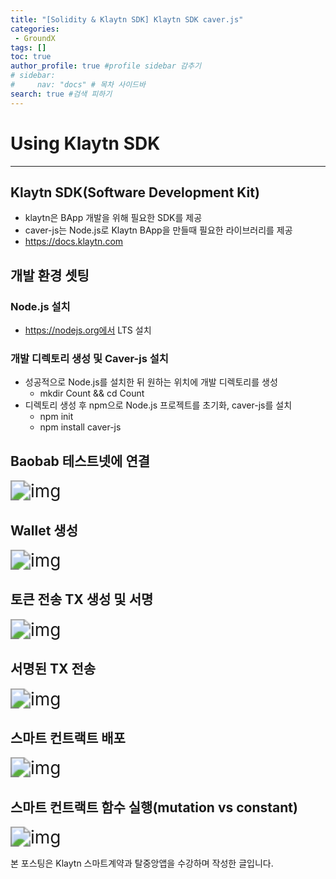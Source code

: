 ```yaml
---
title: "[Solidity & Klaytn SDK] Klaytn SDK caver.js"
categories:
 - GroundX
tags: [] 
toc: true
author_profile: true #profile sidebar 감추기
# sidebar:
#     nav: "docs" # 목차 사이드바
search: true #검색 피하기
---
```


# **Using Klaytn SDK**
---------------



## **Klaytn SDK(Software Development Kit)**

- klaytn은 BApp 개발을 위해 필요한 SDK를 제공
- caver-js는 Node.js로 Klaytn BApp을 만들때 필요한 라이브러리를 제공
- https://docs.klaytn.com



## **개발 환경 셋팅**



### **Node.js 설치**

- https://nodejs.org에서 LTS 설치



### **개발 디렉토리 생성 및 Caver-js 설치**

- 성공적으로 Node.js를 설치한 뒤 원하는 위치에 개발 디렉토리를 생성
  - mkdir Count && cd Count
- 디렉토리 생성 후 npm으로 Node.js 프로젝트를 초기화, caver-js를 설치
  - npm init
  - npm install caver-js



## **Baobab 테스트넷에 연결**

<img src="../../images/2022-08-09-gxblockchain17/img-20220809152251439.png" alt="img" style="zoom:200%;" />



## **Wallet 생성**

<img src="../../images/2022-08-09-gxblockchain17/img-20220809152251435.png" alt="img" style="zoom:200%;" />



## **토큰 전송 TX 생성 및 서명**

<img src="../../images/2022-08-09-gxblockchain17/img-20220809152251447.png" alt="img" style="zoom:200%;" />



## **서명된 TX 전송**

<img src="../../images/2022-08-09-gxblockchain17/img-20220809152251449.png" alt="img" style="zoom:200%;" />



## **스마트 컨트랙트 배포**

<img src="../../images/2022-08-09-gxblockchain17/img-20220809152251399.png" alt="img" style="zoom:200%;" />



## **스마트 컨트랙트 함수 실행(mutation vs constant)**

<img src="../../images/2022-08-09-gxblockchain17/img-20220809152251454.png" alt="img" style="zoom:200%;" />



<div class="notice">
  <p>본 포스팅은 Klaytn 스마트계약과 탈중앙앱을 수강하며 작성한 글입니다.</p>
</div>